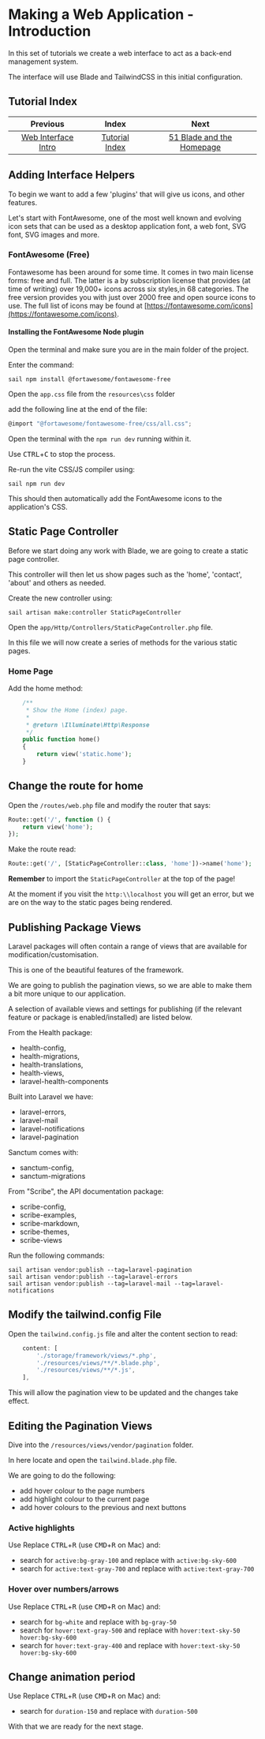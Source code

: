 # Making a Web Application - Introduction

In this set of tutorials we create a web interface to act as a back-end management system.

The interface will use Blade and TailwindCSS in this initial configuration.

## Tutorial Index

|                     Previous                     |                Index                 |                           Next                           |
|:------------------------------------------------:|:------------------------------------:|:--------------------------------------------------------:|
| [Web Interface Intro](ReadMe-50-Introduction.md) | [Tutorial Index](ReadMe-00-Index.md) | [51 Blade and the Homepage](ReadMe-51-Blade-Home-Page.md) |

## Adding Interface Helpers

To begin we want to add a few 'plugins' that will give us icons, and other features.

Let's start with FontAwesome, one of the most well known and evolving icon sets that can be used as a desktop application
font, a web font, SVG font, SVG images and more.

### FontAwesome (Free)

Fontawesome has been around for some time. It comes in two main license forms: free and full. The latter is a by 
subscription license that provides (at time of writing) over 19,000+ icons across six styles,in 68 categories. The free 
version provides you with just over 2000 free and open source icons to use. The full list of icons may be found at
[https://fontawesome.com/icons](https://fontawesome.com/icons).

#### Installing the FontAwesome Node plugin

Open the terminal and make sure you are in the main folder of the project.

Enter the command:

```shell
sail npm install @fortawesome/fontawesome-free
```

Open the `app.css` file from the `resources\css` folder

add the following line at the end of the file:

```js
@import "@fortawesome/fontawesome-free/css/all.css";
```

Open the terminal with the `npm run dev` running within it.

Use <kbd>CTRL</kbd>+<kbd>C</kbd> to stop the process.

Re-run the vite CSS/JS compiler using:

```shell
sail npm run dev
```

This should then automatically add the FontAwesome icons to the application's CSS.

## Static Page Controller

Before we start doing any work with Blade, we are going to create a static page controller.

This controller will then let us show pages such as the 'home', 'contact', 'about' and others as needed.

Create the new controller using:

```shell
sail artisan make:controller StaticPageController
```

Open the `app/Http/Controllers/StaticPageController.php` file.

In this file we will now create a series of methods for the various static pages.

### Home Page

Add the home method:

```php
    /**
     * Show the Home (index) page.
     *
     * @return \Illuminate\Http\Response
     */
    public function home()
    {
        return view('static.home');
    }
```

## Change the route for home

Open the `/routes/web.php` file and modify the router that says:

```php
Route::get('/', function () {
    return view('home');
});
```

Make the route read:

```php
Route::get('/', [StaticPageController::class, 'home'])->name('home');
```

**Remember** to import the `StaticPageController` at the top of the page!

At the moment if you visit the `http:\\localhost` you will get an error, but we are
on the way to the static pages being rendered.

## Publishing Package Views

Laravel packages will often contain a range of views that are available for modification/customisation.

This is one of the beautiful features of the framework.

We are going to publish the pagination views, so we are able to make them a bit more unique to our application.

A selection of available views and settings for publishing (if the relevant feature or package is
enabled/installed) are listed below.

From the Health package:

- health-config,
- health-migrations,
- health-translations,
- health-views,
- laravel-health-components

Built into Laravel we have:
- laravel-errors,
- laravel-mail
- laravel-notifications
- laravel-pagination

Sanctum comes with:

- sanctum-config,
- sanctum-migrations

From "Scribe", the API documentation package:

- scribe-config,
- scribe-examples,
- scribe-markdown,
- scribe-themes,
- scribe-views

Run the following commands:

```shell
sail artisan vendor:publish --tag=laravel-pagination
sail artisan vendor:publish --tag=laravel-errors
sail artisan vendor:publish --tag=laravel-mail --tag=laravel-notifications
```

## Modify the tailwind.config File

Open the `tailwind.config.js` file and alter the content section to read:
```js
    content: [
        './storage/framework/views/*.php',
        './resources/views/**/*.blade.php',
        './resources/views/**/*.js',
    ],
```
This will allow the pagination view to be updated and the changes take effect.

## Editing the Pagination Views

Dive into the `/resources/views/vendor/pagination` folder.

In here locate and open the `tailwind.blade.php` file.

We are going to do the following:
- add hover colour to the page numbers
- add highlight colour to the current page
- add hover colours to the previous and next buttons

### Active highlights

Use Replace <kbd>CTRL</kbd>+<kbd>R</kbd> (use <kbd>CMD</kbd>+<kbd>R</kbd> on Mac) and:

- search for `active:bg-gray-100` and replace with `active:bg-sky-600`
- search for `active:text-gray-700` and replace with `active:text-gray-700`

### Hover over numbers/arrows

Use Replace <kbd>CTRL</kbd>+<kbd>R</kbd> (use <kbd>CMD</kbd>+<kbd>R</kbd> on Mac) and:

- search for `bg-white` and replace with `bg-gray-50`
- search for `hover:text-gray-500` and replace with `hover:text-sky-50 hover:bg-sky-600`
- search for `hover:text-gray-400` and replace with `hover:text-sky-50 hover:bg-sky-600`

## Change animation period

Use Replace <kbd>CTRL</kbd>+<kbd>R</kbd> (use <kbd>CMD</kbd>+<kbd>R</kbd> on Mac) and:

- search for `duration-150` and replace with `duration-500`

With that we are ready for the next stage.
